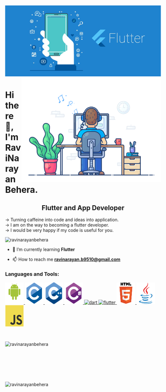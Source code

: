 ![Flutter and App Developer](https://github.com/RaviNarayanBehera/RaviNarayanBehera/blob/main/bg2.jpg)
<img align="right" alt="coding" width="450" src="https://github.com/RaviNarayanBehera/RaviNarayanBehera/blob/main/github.gif">
# Hi there 👋, I'm RaviNarayan Behera.
<h2 align="center"> Flutter and App Developer</h2>
-> Turning caffeine into code and ideas into application.
<br>-> I am on the way to becoming a flutter developer.
<br>-> I would be very happy if my code is useful for you.</br>



<p align="left"> <img src="https://komarev.com/ghpvc/?username=ravinarayanbehera&label=Profile%20views&color=0e75b6&style=flat" alt="ravinarayanbehera" /> </p>

- 🌱 I’m currently learning **Flutter**

- 📫 How to reach me **ravinarayan.b9510@gmail.com**

<p align="left"></p>

<h3 align="left">Languages and Tools:</h3>
<p align="left"> <a href="https://developer.android.com" target="_blank" rel="noreferrer"> <img src="https://raw.githubusercontent.com/devicons/devicon/master/icons/android/android-original-wordmark.svg" alt="android" width="60" height="70"/> </a> <a href="https://www.cprogramming.com/" target="_blank" rel="noreferrer"> <img src="https://raw.githubusercontent.com/devicons/devicon/master/icons/c/c-original.svg" alt="c" width="60" height="70"/> </a> <a href="https://www.w3schools.com/cpp/" target="_blank" rel="noreferrer"> 
  <img src="https://raw.githubusercontent.com/devicons/devicon/master/icons/cplusplus/cplusplus-original.svg" alt="cplusplus" width="60" height="70"/> </a> <a href="https://www.w3schools.com/cs/" target="_blank" rel="noreferrer"> <img src="https://raw.githubusercontent.com/devicons/devicon/master/icons/csharp/csharp-original.svg" alt="csharp" width="60" height="70"/> </a> <a href="https://dart.dev" target="_blank" rel="noreferrer"> <img src="https://www.vectorlogo.zone/logos/dartlang/dartlang-icon.svg" alt="dart" width="60" height="70"/> </a> <a href="https://flutter.dev" target="_blank" rel="noreferrer"> <img src="https://www.vectorlogo.zone/logos/flutterio/flutterio-icon.svg" alt="flutter" width="60" height="70"/> </a> <a href="https://www.w3.org/html/" target="_blank" rel="noreferrer"> <img src="https://raw.githubusercontent.com/devicons/devicon/master/icons/html5/html5-original-wordmark.svg" alt="html5" width="60" height="70"/> </a> <a href="https://www.java.com" target="_blank" rel="noreferrer"> <img src="https://raw.githubusercontent.com/devicons/devicon/master/icons/java/java-original.svg" alt="java" width="60" height="70"/> </a> <a href="https://developer.mozilla.org/en-US/docs/Web/JavaScript" target="_blank" rel="noreferrer"> <img src="https://raw.githubusercontent.com/devicons/devicon/master/icons/javascript/javascript-original.svg" alt="javascript" width="60" height="70"/> </a> </p>





<br>
<p><img align="left" src="https://github-readme-stats.vercel.app/api/top-langs?username=ravinarayanbehera&show_icons=true&locale=en&layout=compact" alt="ravinarayanbehera" /></p></br>
<br></br>
<br></br>

<br><p><img align="left" src="https://github-readme-streak-stats.herokuapp.com/?user=ravinarayanbehera&" alt="ravinarayanbehera" /></p></br>
